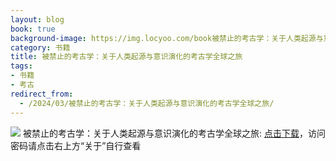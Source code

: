 ```yaml
---
layout: blog
book: true
background-image: https://img.locyoo.com/book被禁止的考古学：关于人类起源与意识演化的考古学全球之旅.jpg
category: 书籍
title: 被禁止的考古学：关于人类起源与意识演化的考古学全球之旅
tags:
- 书籍
- 考古
redirect_from:
  - /2024/03/被禁止的考古学：关于人类起源与意识演化的考古学全球之旅/
---
```

![](https://img.locyoo.com/book被禁止的考古学：关于人类起源与意识演化的考古学全球之旅.jpg)
被禁止的考古学：关于人类起源与意识演化的考古学全球之旅: <a name = "ref1" href="https://url18.ctfile.com/f/50983618-1347923560-bf4866?p=3619">点击下载</a>，访问密码请点击右上方“关于”自行查看